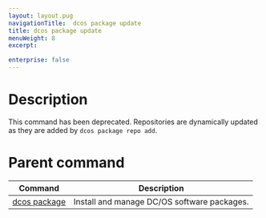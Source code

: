 ```yaml
---
layout: layout.pug
navigationTitle:  dcos package update
title: dcos package update
menuWeight: 8
excerpt:

enterprise: false
---
```


<!-- This source repo for this topic is https://github.com/dcos/dcos-docs -->


# Description
This command has been deprecated. Repositories are dynamically updated as they are added by `dcos package repo add`.

# Parent command

| Command | Description |
|---------|-------------|
| [dcos package](/1.9/cli/command-reference/dcos-package/)   | Install and manage DC/OS software packages. |
